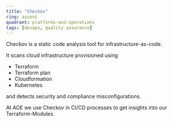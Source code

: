 ```yaml
---
title: "Checkov"
ring: assess
quadrant: platforms-and-operations
tags: [devops, quality assurance]
---
```


Checkov is a static code analysis tool for infrastructure-as-code.

It scans cloud infrastructure provisioned using

- Terraform
- Terraform plan
- Cloudformation
- Kubernetes

and detects security and compliance misconfigurations.

At AOE we use Checkov in CI/CD processes to get insights into our Terraform-Modules.
